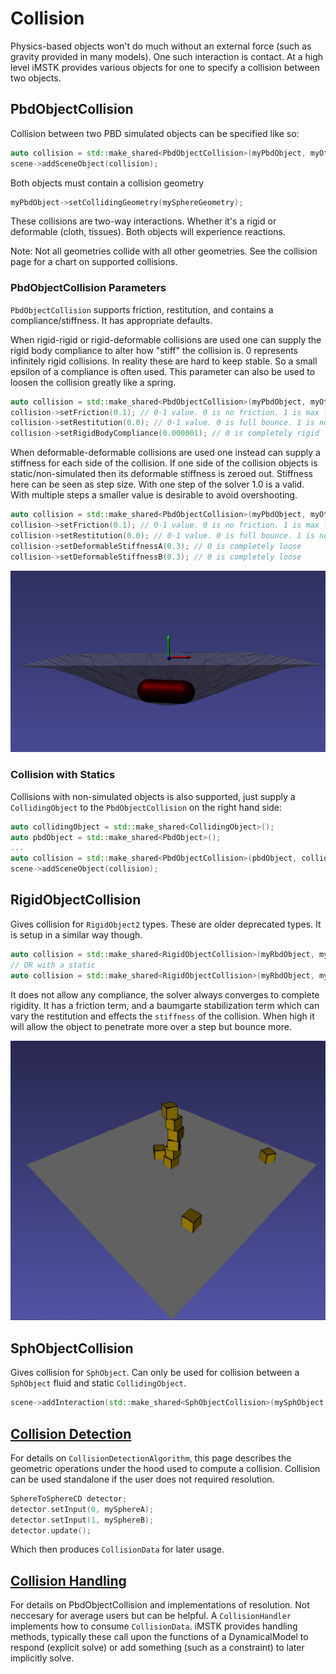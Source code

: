 # Collision

Physics-based objects won't do much without an external force (such as gravity provided in many models). One such interaction is contact. At a high level iMSTK provides various objects for one to specify a collision between two objects.

## PbdObjectCollision

Collision between two PBD simulated objects can be specified like so:

```cpp
auto collision = std::make_shared<PbdObjectCollision>(myPbdObject, myOtherPbdObject);
scene->addSceneObject(collision);
```

Both objects must contain a collision geometry
```cpp
myPbdObject->setCollidingGeometry(mySphereGeometry);
```

These collisions are two-way interactions. Whether it's a rigid or deformable (cloth, tissues). Both objects will experience reactions.

Note: Not all geometries collide with all other geometries. See the collision page for a chart on supported collisions.

### PbdObjectCollision Parameters

`PbdObjectCollision` supports friction, restitution, and contains a compliance/stiffness. It has appropriate defaults.

When rigid-rigid or rigid-deformable collisions are used one can supply the rigid body compliance to alter how "stiff" the collision is. 0 represents infinitely rigid collisions. In reality these are hard to keep stable. So a small epsilon of a compliance is often used. This parameter can also be used to loosen the collision greatly like a spring.

```cpp
auto collision = std::make_shared<PbdObjectCollision>(myPbdObject, myOtherPbdObject);
collision->setFriction(0.1); // 0-1 value. 0 is no friction. 1 is max friction.
collision->setRestitution(0.0); // 0-1 value. 0 is full bounce. 1 is no bounce.
collision->setRigidBodyCompliance(0.000001); // 0 is completely rigid
```

When deformable-deformable collisions are used one instead can supply a stiffness for each side of the collision. If one side of the collision objects is static/non-simulated then its deformable stiffness is zeroed out. Stiffness here can be seen as step size. With one step of the solver 1.0 is a valid. With multiple steps a smaller value is desirable to avoid overshooting.

```cpp
auto collision = std::make_shared<PbdObjectCollision>(myPbdObject, myOtherPbdObject);
collision->setFriction(0.1); // 0-1 value. 0 is no friction. 1 is max friction.
collision->setRestitution(0.0); // 0-1 value. 0 is full bounce. 1 is no bounce.
collision->setDeformableStiffnessA(0.3); // 0 is completely loose
collision->setDeformableStiffnessB(0.3); // 0 is completely loose
```

<p align="center">
  <img src="media/rigidCapsuleInThinTissue.png" alt="Capsule dropped into a cloth"/>
</p>

### Collision with Statics

Collisions with non-simulated objects is also supported, just supply a `CollidingObject` to the `PbdObjectCollision` on the right hand side:

```cpp
auto collidingObject = std::make_shared<CollidingObject>();
auto pbdObject = std::make_shared<PbdObject>();
...
auto collision = std::make_shared<PbdObjectCollision>(pbdObject, collidingObject);
scene->addSceneObject(collision);
```

## RigidObjectCollision

Gives collision for `RigidObject2` types. These are older deprecated types. It is setup in a similar way though.

```cpp
auto collision = std::make_shared<RigidObjectCollision>(myRbdObject, myRbdObject);
// OR with a static
auto collision = std::make_shared<RigidObjectCollision>(myRbdObject, myCollidingObject);
```

It does not allow any compliance, the solver always converges to complete rigidity. It has a friction term, and a baumgarte stabilization term which can vary the restitution and effects the `stiffness` of the collision. When high it will allow the object to penetrate more over a step but bounce more.

<p align="center">
  <img src="media/rbd.png" alt="Grasping thin triangle tissue"/>
</p>

## SphObjectCollision

Gives collision for `SphObject`. Can only be used for collision between a `SphObject` fluid and static `CollidingObject`.

```cpp
scene->addInteraction(std::make_shared<SphObjectCollision>(mySphObject, myCollidingObject));
```

## [Collision Detection](Collision/Collision_Detection.md)

For details on `CollisionDetectionAlgorithm`, this page describes the geometric operations under the hood used to compute a collision. Collision can be used standalone if the user does not required resolution.

```cpp
SphereToSphereCD detector;
detector.setInput(0, mySphereA);
detector.setInput(1, mySphereB);
detector.update();
```

Which then produces `CollisionData` for later usage.

## [Collision Handling](Collision/Collision_Handling.md)

For details on PbdObjectCollision and implementations of resolution. Not neccesary for average users but can be helpful. A `CollisionHandler` implements how to consume `CollisionData`. iMSTK provides handling methods, typically these call upon the functions of a DynamicalModel to respond (explicit solve) or add something (such as a constraint) to later implicitly solve.